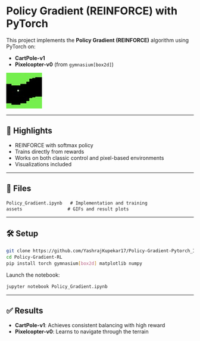 #  Policy Gradient (REINFORCE) with PyTorch

This project implements the **Policy Gradient (REINFORCE)** algorithm using PyTorch on:
-  **CartPole-v1**
-  **Pixelcopter-v0** (from `gymnasium[box2d]`)

![Pixelcopter](https://github.com/YashrajKupekar17/Policy-Gradient-Pytorch_Implementation-Pixelcopter/blob/main/assets/replay-gif.gif)

---

## 🚀 Highlights

- REINFORCE with softmax policy
- Trains directly from rewards
- Works on both classic control and pixel-based environments
- Visualizations included

---

## 📁 Files

```
Policy_Gradient.ipynb   # Implementation and training
assets                 # GIFs and result plots
```

---

## 🛠️ Setup

```bash
git clone https://github.com/YashrajKupekar17/Policy-Gradient-Pytorch_Implementation-Pixelcopter
cd Policy-Gradient-RL
pip install torch gymnasium[box2d] matplotlib numpy
```

Launch the notebook:
```bash
jupyter notebook Policy_Gradient.ipynb
```

---

## ✅ Results

- **CartPole-v1**: Achieves consistent balancing with high reward
- **Pixelcopter-v0**: Learns to navigate through the terrain


